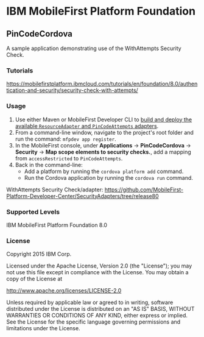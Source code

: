 IBM MobileFirst Platform Foundation
===
## PinCodeCordova
A sample application demonstrating use of the WithAttempts Security Check.

### Tutorials
https://mobilefirstplatform.ibmcloud.com/tutorials/en/foundation/8.0/authentication-and-security/security-check-with-attempts/

### Usage

1. Use either Maven or MobileFirst Developer CLI to [build and deploy the available `ResourceAdapter` and `PinCodeAttempts` adapters](https://mobilefirstplatform.ibmcloud.com/tutorials/en/foundation/8.0/adapters/creating-adapters/).
2. From a command-line window, navigate to the project's root folder and run the command: `mfpdev app register`.
3. In the MobileFirst console, under **Applications** → **PinCodeCordova** → **Security** → **Map scope elements to security checks.**, add a mapping from `accessRestricted` to `PinCodeAttempts`.
4. Back in the command-line:
    - Add a platform by running the `cordova platform add` command.
    - Run the Cordova application by running the `cordova run` command.

WithAttempts Security Check/adapter: https://github.com/MobileFirst-Platform-Developer-Center/SecurityAdapters/tree/release80

### Supported Levels
IBM MobileFirst Platform Foundation 8.0

### License
Copyright 2015 IBM Corp.

Licensed under the Apache License, Version 2.0 (the "License");
you may not use this file except in compliance with the License.
You may obtain a copy of the License at

http://www.apache.org/licenses/LICENSE-2.0

Unless required by applicable law or agreed to in writing, software
distributed under the License is distributed on an "AS IS" BASIS,
WITHOUT WARRANTIES OR CONDITIONS OF ANY KIND, either express or implied.
See the License for the specific language governing permissions and
limitations under the License.
